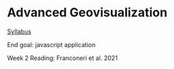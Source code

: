 # Advanced Geovisualization


[Syllabus](https://docs.google.com/document/d/1P1x30qblwbOWZ-MAC7MJKsigOkVQvwTq7rM9hWKWxIU/edit?tab=t.0)

End goal: javascript application



Week 2
Reading: Franconeri et al. 2021





